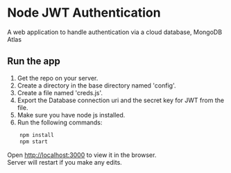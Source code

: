# Node JWT Authentication

A web application to handle authentication via a cloud database, MongoDB Atlas

## Run the app

1. Get the repo on your server.
2. Create a directory in the base directory named 'config'.
3. Create a file named 'creds.js'.
4. Export the Database connection uri and the secret key for JWT from the file.
5. Make sure you have node js installed.
6. Run the following commands:

```cmd
    npm install
    npm start
```

Open <http://localhost:3000> to view it in the browser.\
Server will restart if you make any edits.
